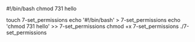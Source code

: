 #!/bin/bash
chmod 731 hello

touch 7-set_permissions
echo '#!/bin/bash' > 7-set_permissions
echo 'chmod 731 hello' >> 7-set_permissions
chmod +x 7-set_permissions
./7-set_permissions
